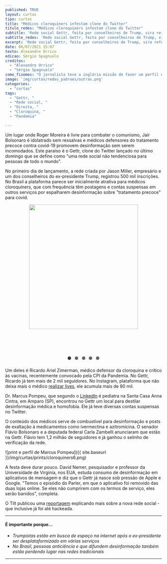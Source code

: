 ```yaml
---
published: TRUE
layout: curtas
tipo: curtas
title: "Médicos cloroquiners infestam clone do Twitter"
titulo_redes: "Médicos cloroquiners infestam clone do Twitter"
subtitle: 'Rede social Gettr, feita por conselheiros de Trump, vira refúgio para extrema-direita e defensores do tratamento precoce'
subtitle_redes: 'Rede social Gettr, feita por conselheiros de Trump, vira refúgio para extrema-direita e defensores do tratamento precoce'
excerpt: 'Rede social Gettr, feita por conselheiros de Trump, vira refúgio para extrema-direita e defensores do tratamento precoce'
date: 06/07/2021 15:07
texto: Alexandre Orrico
edicao: Sérgio Spagnuolo
creditos:
  - "Alexandre Orrico"
  - "Sérgio Spagnuolo"
como_fizemos: "O jornalista teve a inglória missão de fazer um perfil no app e ficar buscando esses médicos."
image: 'img/curtas/redes_padroes/outras.png'
categories:
  - "curtas"
tags:
  - "Gettr, "
  - "Rede social, "
  - "Direita, "
  - "Cloroquina, "
  - "Pandemia"

---
```


<style>
/** Begin Slide Iamge Gallery **/

.slides {
    padding: 0;
    width: 350px;
    min-height: 510px;
    display: block;
    margin: 0 auto;
    position: relative;
}

.slides * {
    user-select: none;
    -ms-user-select: none;
    -moz-user-select: none;
    -khtml-user-select: none;
    -webkit-user-select: none;
    -webkit-touch-callout: none;
}

.slides input { display: none; }

.slide-container { display: block; }

.slide {
    top: 0;
    opacity: 0;
    width: 350px;
    height: 400px;
    display: block;
    position: absolute;

    transform: scale(0);

    transition: all .7s ease-in-out;
}

.slide img {
    width: 100%;
/**    height: 100%; **/
}

.nav label {
    width: 50px;
    height: 100%;
    display: none;
    position: absolute;

	  opacity: 0;
    z-index: 9;
    cursor: pointer;

    transition: opacity .2s;

    color: #FFF;
    font-size: 156pt;
    text-align: center;
    line-height: 350px;
    font-family: "Varela Round", sans-serif;
    background-color: rgba(255, 255, 255, .3);
    text-shadow: 0px 0px 15px rgb(119, 119, 119);
}

.slide:hover + .nav label { opacity: 0.5; }

.nav label:hover { opacity: 1; }

.nav .next { right: 0; }

input:checked + .slide-container  .slide {
    opacity: 1;

    transform: scale(1);

    transition: opacity 1s ease-in-out;
}

input:checked + .slide-container .nav label { display: block; }

.nav-dots {
	width: 100%;
	bottom: 9px;
	height: 11px;
	display: block;
	position: absolute;
	text-align: center;
}

.nav-dots .nav-dot {
	top: -5px;
	width: 11px;
	height: 11px;
	margin: 0 4px;
	position: relative;
	border-radius: 100%;
	display: inline-block;
	background-color: rgba(0, 0, 0, 0.6);
}

.nav-dots .nav-dot:hover {
	cursor: pointer;
	background-color: rgba(0, 0, 0, 0.8);
}

input#img-1:checked ~ .nav-dots label#img-dot-1,
input#img-2:checked ~ .nav-dots label#img-dot-2,
input#img-3:checked ~ .nav-dots label#img-dot-3,
input#img-4:checked ~ .nav-dots label#img-dot-4,
input#img-5:checked ~ .nav-dots label#img-dot-5,
input#img-6:checked ~ .nav-dots label#img-dot-6 {
	background: rgba(0, 0, 0, 0.8);
}

/** End Slide Iamge Gallery **/
</style>

Um lugar onde Roger Moreira é livre para combater o comunismo, Jair Bolsonaro é idolatrado sem ressalvas e médicos defensores do tratamento precoce contra covid-19 promovem desinformação sem serem incomodados. Este paraíso é o Gettr, clone do Twitter lançado no último domingo que se define como "uma rede social não tendenciosa para pessoas de todo o mundo”.

No primeiro dia de lançamento, a rede criada por Jason Miller, empresário e um dos conselheiros do ex-presidente Trump, registrou 500 mil inscrições. No Brasil a plataforma parece ser inicialmente atrativa para médicos cloroquiners, que com frequência têm postagens e contas suspensas em outros serviços por espalharem desinformação sobre "tratamento precoce" para covid.

<!-- Begin Slide Image gallery -->

 <ul class="slides">
   <input type="radio" name="radio-btn" id="img-1" checked />
   <li class="slide-container">
   <div class="slide">
     <img src="{{ site.baseurl }}/img/curtas/prints/cloroquiners4.jpg" />
       </div>
   <div class="nav">
     <label for="img-6" class="prev">&#x2039;</label>
     <label for="img-2" class="next">&#x203a;</label>
   </div>
   </li>

   <input type="radio" name="radio-btn" id="img-2" />
   <li class="slide-container">
       <div class="slide">
         <img src="{{ site.baseurl }}/img/curtas/prints/cloroquiners1.jpg" />
       </div>
   <div class="nav">
     <label for="img-1" class="prev">&#x2039;</label>
     <label for="img-3" class="next">&#x203a;</label>
   </div>
   </li>

   <input type="radio" name="radio-btn" id="img-3" />
   <li class="slide-container">
       <div class="slide">
         <img src="{{ site.baseurl }}/img/curtas/prints/cloroquiners2.jpg" />
       </div>
   <div class="nav">
     <label for="img-2" class="prev">&#x2039;</label>
     <label for="img-4" class="next">&#x203a;</label>
   </div>
   </li>

   <input type="radio" name="radio-btn" id="img-4" />
   <li class="slide-container">
       <div class="slide">
         <img src="{{ site.baseurl }}/img/curtas/prints/cloroquiners3.jpg" />
       </div>
   <div class="nav">
     <label for="img-3" class="prev">&#x2039;</label>
     <label for="img-5" class="next">&#x203a;</label>
   </div>
   </li>
   <input type="radio" name="radio-btn" id="img-5" />
   <li class="slide-container">
       <div class="slide">
         <img src="{{ site.baseurl }}/img/curtas/prints/cloroquiners5.jpg" />
       </div>
   <div class="nav">
     <label for="img-4" class="prev">&#x2039;</label>
     <label for="img-6" class="next">&#x203a;</label>
   </div>
   </li>



   <li class="nav-dots">
     <label for="img-1" class="nav-dot" id="img-dot-1"></label>
     <label for="img-2" class="nav-dot" id="img-dot-2"></label>
     <label for="img-3" class="nav-dot" id="img-dot-3"></label>
     <label for="img-4" class="nav-dot" id="img-dot-4"></label>
     <label for="img-4" class="nav-dot" id="img-dot-5"></label>
   </li>
</ul>

<!-- End Slide Image gallery -->
Um deles é Ricardo Ariel Zimerman, médico defensor da cloroquina e crítico às vacinas, recentemente convocado pela CPI da Pandemia. No Gettr, Ricardo já tem mais de 2 mil seguidores. No Instagram, plataforma que não deixa mais o médico [realizar lives](https://www.instagram.com/p/CQ6JAITN7IQ/?utm_medium=copy_link), ele acumula mais de 80 mil.

Dr. Marcus Pompeu, que segundo o [LinkedIn](https://www.linkedin.com/in/marcus-pompeu-69742269/?originalSubdomain=br) é pediatra na Santa Casa Anna Cintra, em Amparo (SP), encontrou no Gettr um local para destilar desinformação médica e homofobia. Ele já teve diversas contas suspensas no Twitter.

O conteúdo dos médicos serve de combustível para desinformação e posts de exaltação à medicamentos como ivermectina e azitromicina. O senador Flávio Bolsonaro e a deputada federal Carla Zambelli anunciaram que estão na Gettr. Flávio tem 1,2 milhão de seguidores e já ganhou o selinho de verificação da rede.  

![print e perfil de Marcus Pompeu]({{ site.baseurl }}/img/curtas/prints/cloroquiners6.png)

A festa deve durar pouco. David Nemer, pesquisador e professor da Universidade de Virgínia, nos EUA, estuda consumo de desinformação em aplicativos de mensagem e diz que o Gettr já nasce sob pressão de Apple e Google. "Temos o episódio do Parler, em que o aplicativo foi removido das duas lojas online. Se eles não cumprirem com os termos de serviço, eles serão banidos", completa.

O Tilt publicou uma [reportagem](https://www.uol.com.br/tilt/noticias/redacao/2021/07/05/o-que-e-gettr-a-nova-rede-social-pro-trump.htm) explicando mais sobre a nova rede social - que inclusive já foi até hackeada.

---

#### É importante porque...

- *Trumpistas estão em busca de espaço na internet após o ex-presidente ser desplataformizado em várias serviços*
- *No Brasil, pessoas anticiência e que difundem desinformação também estão perdendo lugar nas redes tradicionais*

---
